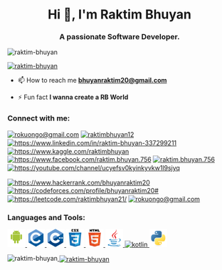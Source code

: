<h1 align="center">Hi 👋, I'm Raktim Bhuyan</h1>
<h3 align="center">A passionate Software Developer.</h3>

<p align="left"> <img src="https://komarev.com/ghpvc/?username=raktim-bhuyan&label=Profile%20views&color=0e75b6&style=flat" alt="raktim-bhuyan" /> </p>

<p align="left"> <a href="https://github.com/ryo-ma/github-profile-trophy"><img src="https://github-profile-trophy.vercel.app/?username=raktim-bhuyan" alt="raktim-bhuyan" /></a> </p>

- 📫 How to reach me **bhuyanraktim20@gmail.com**

- ⚡ Fun fact **I wanna create a RB World**

<h3 align="left">Connect with me:</h3>
<p align="left">
<a href="https://dev.to/rokuongo@gmail.com" target="blank"><img align="center" src="https://cdn.jsdelivr.net/npm/simple-icons@3.0.1/icons/dev-dot-to.svg" alt="rokuongo@gmail.com" height="30" width="40" /></a>
<a href="https://twitter.com/raktimbhuyan12" target="blank"><img align="center" src="https://raw.githubusercontent.com/rahuldkjain/github-profile-readme-generator/master/src/images/icons/Social/twitter.svg" alt="raktimbhuyan12" height="30" width="40" /></a>
<a href="https://linkedin.com/in/https://www.linkedin.com/in/raktim-bhuyan-337299211" target="blank"><img align="center" src="https://raw.githubusercontent.com/rahuldkjain/github-profile-readme-generator/master/src/images/icons/Social/linked-in-alt.svg" alt="https://www.linkedin.com/in/raktim-bhuyan-337299211" height="30" width="40" /></a>
<a href="https://kaggle.com/https://www.kaggle.com/raktimbhuyan" target="blank"><img align="center" src="https://raw.githubusercontent.com/rahuldkjain/github-profile-readme-generator/master/src/images/icons/Social/kaggle.svg" alt="https://www.kaggle.com/raktimbhuyan" height="30" width="40" /></a>
<a href="https://fb.com/https://www.facebook.com/raktim.bhuyan.756" target="blank"><img align="center" src="https://raw.githubusercontent.com/rahuldkjain/github-profile-readme-generator/master/src/images/icons/Social/facebook.svg" alt="https://www.facebook.com/raktim.bhuyan.756" height="30" width="40" /></a>
<a href="https://instagram.com/raktim.bhuyan.756" target="blank"><img align="center" src="https://raw.githubusercontent.com/rahuldkjain/github-profile-readme-generator/master/src/images/icons/Social/instagram.svg" alt="raktim.bhuyan.756" height="30" width="40" /></a>
<a href="https://www.youtube.com/c/https://youtube.com/channel/ucyefsv0kyinkyvkw1l9sjyq" target="blank"><img align="center" src="https://raw.githubusercontent.com/rahuldkjain/github-profile-readme-generator/master/src/images/icons/Social/youtube.svg" alt="https://youtube.com/channel/ucyefsv0kyinkyvkw1l9sjyq" height="30" width="40" /></a>

<a href="https://www.hackerrank.com/https://www.hackerrank.com/bhuyanraktim20" target="blank"><img align="center" src="https://raw.githubusercontent.com/rahuldkjain/github-profile-readme-generator/master/src/images/icons/Social/hackerrank.svg" alt="https://www.hackerrank.com/bhuyanraktim20" height="30" width="40" /></a>
<a href="https://codeforces.com/profile/rb_code21" target="blank"><img align="center" src="https://cdn.jsdelivr.net/npm/simple-icons@3.0.1/icons/codeforces.svg" alt="https://codeforces.com/profile/bhuyanraktim20#" height="30" width="40" /></a>
<a href="https://www.leetcode.com/https://leetcode.com/raktimbhuyan21/" target="blank"><img align="center" src="https://raw.githubusercontent.com/rahuldkjain/github-profile-readme-generator/master/src/images/icons/Social/leet-code.svg" alt="https://leetcode.com/raktimbhuyan21/" height="30" width="40" /></a>
<a href="https://auth.geeksforgeeks.org/user/rokuongo@gmail.com" target="blank"><img align="center" src="https://raw.githubusercontent.com/rahuldkjain/github-profile-readme-generator/master/src/images/icons/Social/geeks-for-geeks.svg" alt="rokuongo@gmail.com" height="30" width="40" /></a>
</p>

<h3 align="left">Languages and Tools:</h3>
<p align="left"> <a href="https://developer.android.com" target="_blank"> <img src="https://raw.githubusercontent.com/devicons/devicon/master/icons/android/android-original-wordmark.svg" alt="android" width="40" height="40"/> </a> <a href="https://www.cprogramming.com/" target="_blank"> <img src="https://raw.githubusercontent.com/devicons/devicon/master/icons/c/c-original.svg" alt="c" width="40" height="40"/> </a> <a href="https://www.w3schools.com/cpp/" target="_blank"> <img src="https://raw.githubusercontent.com/devicons/devicon/master/icons/cplusplus/cplusplus-original.svg" alt="cplusplus" width="40" height="40"/> </a> <a href="https://www.w3schools.com/css/" target="_blank"> <img src="https://raw.githubusercontent.com/devicons/devicon/master/icons/css3/css3-original-wordmark.svg" alt="css3" width="40" height="40"/> </a> <a href="https://www.w3.org/html/" target="_blank"> <img src="https://raw.githubusercontent.com/devicons/devicon/master/icons/html5/html5-original-wordmark.svg" alt="html5" width="40" height="40"/> </a> <a href="https://www.java.com" target="_blank"> <img src="https://raw.githubusercontent.com/devicons/devicon/master/icons/java/java-original.svg" alt="java" width="40" height="40"/> </a> <a href="https://kotlinlang.org" target="_blank"> <img src="https://www.vectorlogo.zone/logos/kotlinlang/kotlinlang-icon.svg" alt="kotlin" width="40" height="40"/> </a>  <a href="https://www.python.org" target="_blank"> <img src="https://raw.githubusercontent.com/devicons/devicon/master/icons/python/python-original.svg" alt="python" width="40" height="40"/> </a> <a href="https://scikit-learn.org/" target="_blank">  </p>

<p><img align="left" src="https://github-readme-stats.vercel.app/api/top-langs?username=raktim-bhuyan&show_icons=true&locale=en&layout=compact" alt="raktim-bhuyan" /></p>

<p>&nbsp;<img align="center" src="https://github-readme-stats.vercel.app/api?username=raktim-bhuyan&show_icons=true&locale=en" alt="raktim-bhuyan" /></p>
